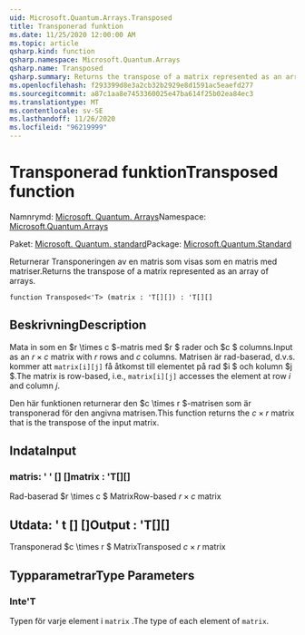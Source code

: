 ```yaml
---
uid: Microsoft.Quantum.Arrays.Transposed
title: Transponerad funktion
ms.date: 11/25/2020 12:00:00 AM
ms.topic: article
qsharp.kind: function
qsharp.namespace: Microsoft.Quantum.Arrays
qsharp.name: Transposed
qsharp.summary: Returns the transpose of a matrix represented as an array of arrays.
ms.openlocfilehash: f293399d8e3a2cb32b2929e8d1591ac5eaefd277
ms.sourcegitcommit: a87c1aa8e7453360025e47ba614f25b02ea84ec3
ms.translationtype: MT
ms.contentlocale: sv-SE
ms.lasthandoff: 11/26/2020
ms.locfileid: "96219999"
---
```

# <a name="transposed-function"></a><span data-ttu-id="de519-102">Transponerad funktion</span><span class="sxs-lookup"><span data-stu-id="de519-102">Transposed function</span></span>

<span data-ttu-id="de519-103">Namnrymd: [Microsoft. Quantum. Arrays](xref:Microsoft.Quantum.Arrays)</span><span class="sxs-lookup"><span data-stu-id="de519-103">Namespace: [Microsoft.Quantum.Arrays](xref:Microsoft.Quantum.Arrays)</span></span>

<span data-ttu-id="de519-104">Paket: [Microsoft. Quantum. standard](https://nuget.org/packages/Microsoft.Quantum.Standard)</span><span class="sxs-lookup"><span data-stu-id="de519-104">Package: [Microsoft.Quantum.Standard](https://nuget.org/packages/Microsoft.Quantum.Standard)</span></span>


<span data-ttu-id="de519-105">Returnerar Transponeringen av en matris som visas som en matris med matriser.</span><span class="sxs-lookup"><span data-stu-id="de519-105">Returns the transpose of a matrix represented as an array of arrays.</span></span>

```qsharp
function Transposed<'T> (matrix : 'T[][]) : 'T[][]
```


## <a name="description"></a><span data-ttu-id="de519-106">Beskrivning</span><span class="sxs-lookup"><span data-stu-id="de519-106">Description</span></span>

<span data-ttu-id="de519-107">Mata in som en $r \times c $-matris med $r $ rader och $c $ columns.</span><span class="sxs-lookup"><span data-stu-id="de519-107">Input as an $r \times c$ matrix with $r$ rows and $c$ columns.</span></span>  <span data-ttu-id="de519-108">Matrisen är rad-baserad, d.v.s. kommer att `matrix[i][j]` få åtkomst till elementet på rad $i $ och kolumn $j $.</span><span class="sxs-lookup"><span data-stu-id="de519-108">The matrix is row-based, i.e., `matrix[i][j]` accesses the element at row $i$ and column $j$.</span></span>

<span data-ttu-id="de519-109">Den här funktionen returnerar den $c \times r $-matrisen som är transponerad för den angivna matrisen.</span><span class="sxs-lookup"><span data-stu-id="de519-109">This function returns the $c \times r$ matrix that is the transpose of the input matrix.</span></span>

## <a name="input"></a><span data-ttu-id="de519-110">Indata</span><span class="sxs-lookup"><span data-stu-id="de519-110">Input</span></span>

### <a name="matrix--t"></a><span data-ttu-id="de519-111">matris: ' ' [] []</span><span class="sxs-lookup"><span data-stu-id="de519-111">matrix : 'T[][]</span></span>

<span data-ttu-id="de519-112">Rad-baserad $r \times c $ Matrix</span><span class="sxs-lookup"><span data-stu-id="de519-112">Row-based $r \times c$ matrix</span></span>



## <a name="output--t"></a><span data-ttu-id="de519-113">Utdata: ' t [] []</span><span class="sxs-lookup"><span data-stu-id="de519-113">Output : 'T[][]</span></span>

<span data-ttu-id="de519-114">Transponerad $c \times r $ Matrix</span><span class="sxs-lookup"><span data-stu-id="de519-114">Transposed $c \times r$ matrix</span></span>

## <a name="type-parameters"></a><span data-ttu-id="de519-115">Typparametrar</span><span class="sxs-lookup"><span data-stu-id="de519-115">Type Parameters</span></span>

### <a name="t"></a><span data-ttu-id="de519-116">Inte</span><span class="sxs-lookup"><span data-stu-id="de519-116">'T</span></span>

<span data-ttu-id="de519-117">Typen för varje element i `matrix` .</span><span class="sxs-lookup"><span data-stu-id="de519-117">The type of each element of `matrix`.</span></span>